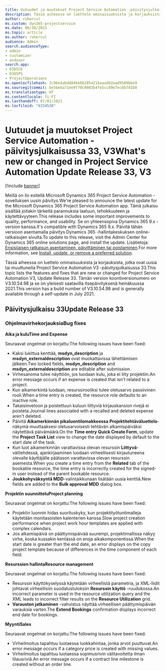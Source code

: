 ```yaml
---
title: Uutuudet ja muutokset Project Service Automation -päivitysjulkaisussa 33, V3
description: Tässä aiheessa on luettelo ominaisuuksista ja korjauksista, jotka ovat käytettävissä Project Service Automation -päivitysjulkaisussa 33, V3.
author: ruhercul
ms.custom: dyn365-projectservice
ms.date: 06/30/2021
ms.topic: article
ms.author: ruhercul
audience: Admin
search.audienceType:
- admin
- customizer
- enduser
search.app:
- D365CE
- D365PS
- ProjectOperations
ms.openlocfilehash: 2c96e4abd484bb66285421baaad82ead9589bbe9
ms.sourcegitcommit: be5beba71ee9770c0083b4fe5cc89e7ec6b741b8
ms.translationtype: HT
ms.contentlocale: fi-FI
ms.lasthandoff: 07/02/2021
ms.locfileid: "6334530"
---
```

# <a name="whats-new-or-changed-in-project-service-automation-update-release-33-v3"></a><span data-ttu-id="41302-103">Uutuudet ja muutokset Project Service Automation -päivitysjulkaisussa 33, V3</span><span class="sxs-lookup"><span data-stu-id="41302-103">What's new or changed in Project Service Automation Update Release 33, V3</span></span>

[!include [banner](../includes/psa-now-project-operations.md)]

<span data-ttu-id="41302-104">Meillä on ilo esitellä Microsoft Dynamics 365 Project Service Automation -sovelluksen uusin päivitys.</span><span class="sxs-lookup"><span data-stu-id="41302-104">We're pleased to announce the latest update for the Microsoft Dynamics 365 Project Service Automation app.</span></span> <span data-ttu-id="41302-105">Tämä julkaisu sisältää joitakin tärkeitä parannuksia laatuun, tehokkuuteen ja käytettävyyteen.</span><span class="sxs-lookup"><span data-stu-id="41302-105">This release includes some important improvements to quality, performance, and usability.</span></span> <span data-ttu-id="41302-106">Se on yhteensopiva Dynamics 365 9.x -version kanssa.</span><span class="sxs-lookup"><span data-stu-id="41302-106">It's compatible with Dynamics 365 9.x.</span></span> <span data-ttu-id="41302-107">Päivitä tähän versioon asentamalla päivitys Dynamics 365 -hallintakeskuksen online-ratkaisujen sivulta.</span><span class="sxs-lookup"><span data-stu-id="41302-107">To update to this release, visit the Admin Center for Dynamics 365 online solutions page, and install the update.</span></span> <span data-ttu-id="41302-108">Lisätietoja: [Ensisijaisen ratkaisun asentaminen, päivittäminen tai poistaminen](/power-platform/admin/install-remove-preferred-solution).</span><span class="sxs-lookup"><span data-stu-id="41302-108">For more information, see [Install, update, or remove a preferred solution](/power-platform/admin/install-remove-preferred-solution).</span></span>

<span data-ttu-id="41302-109">Tässä aiheessa on luettelo ominaisuuksista ja korjauksista, jotka ovat uusia tai muuttuneita Project Service Automation V3 -päivitysjulkaisussa 33.</span><span class="sxs-lookup"><span data-stu-id="41302-109">This topic lists the features and fixes that are new or changed for Project Service Automation V3, Update Release 33.</span></span> <span data-ttu-id="41302-110">Tämän version koontiversionumero on V3.10.54.98 ja se on yleisesti saatavilla itsepäivityksenä heinäkuussa 2021.</span><span class="sxs-lookup"><span data-stu-id="41302-110">This version has a build number of V3.10.54.98 and is generally available through a self-update in July 2021.</span></span>

## <a name="update-release-33"></a><span data-ttu-id="41302-111">Päivitysjulkaisu 33</span><span class="sxs-lookup"><span data-stu-id="41302-111">Update Release 33</span></span>

### <a name="bug-fixes"></a><span data-ttu-id="41302-112">Ohjelmavirhekorjauksia</span><span class="sxs-lookup"><span data-stu-id="41302-112">Bug fixes</span></span>

<span data-ttu-id="41302-113">**Aika ja kulu**</span><span class="sxs-lookup"><span data-stu-id="41302-113">**Time and Expense**</span></span>

<span data-ttu-id="41302-114">Seuraavat ongelmat on korjattu:</span><span class="sxs-lookup"><span data-stu-id="41302-114">The following issues have been fixed:</span></span>

- <span data-ttu-id="41302-115">Kaksi lukittua kenttää, **msdyn_description** ja **msdyn_externaldescription** ovat muokattavissa lähettämisen jälkeen.</span><span class="sxs-lookup"><span data-stu-id="41302-115">Two locked fields, **msdyn_description** and **msdyn_externaldescription** are editable after submission.</span></span>
- <span data-ttu-id="41302-116">Virhesanoma tulee näyttöön, jos luodaan kulu, joka ei liity projektiin.</span><span class="sxs-lookup"><span data-stu-id="41302-116">An error message occurs if an expense is created that isn't related to a project.</span></span>
- <span data-ttu-id="41302-117">Kun aikamerkintä luodaan, resurssirooliksi tulee oletusarvo passiivinen rooli.</span><span class="sxs-lookup"><span data-stu-id="41302-117">When a time entry is created, the resource role defaults to an inactive role.</span></span>
- <span data-ttu-id="41302-118">Takaisinvetoon ja poistettuun kuluun liittyviä kirjauskansion rivejä ei poisteta.</span><span class="sxs-lookup"><span data-stu-id="41302-118">Journal lines associated with a recalled and deleted expense aren't deleted.</span></span>
- <span data-ttu-id="41302-119">Päivitä **Aikamerkinnän pikaluontilomakkeessa** **Projektitehtäväluettelo**-näkymä muuttaaksesi oletusarvoisesti tehtävän alkamispäiväksi näytettävä päivämäärä.</span><span class="sxs-lookup"><span data-stu-id="41302-119">On the **Time entry Quick Create Form**, update the **Project Task List** view to change the date displayed by default to the start date of the task.</span></span>
- <span data-ttu-id="41302-120">Kun luot aikamerkinnän varattavissa olevan resurssin **Liittyvä**-välilehdessä, ajankirjaaminen luodaan virheellisesti kirjautuneena olevalle käyttäjälle päätason varattavissa olevan resurssin asemesta.</span><span class="sxs-lookup"><span data-stu-id="41302-120">When you create a time entry from the **Related** tab of the bookable resource, the time entry is incorrectly created for the signed-in user instead of the parent bookable resource.</span></span>
- <span data-ttu-id="41302-121">**Joukkohyväksyntä MDD**-valintaikkunaan lisätään uusia kenttiä.</span><span class="sxs-lookup"><span data-stu-id="41302-121">New fields are added to the **Bulk approval MDD** dialog box.</span></span>

<span data-ttu-id="41302-122">**Projektin suunnittelu**</span><span class="sxs-lookup"><span data-stu-id="41302-122">**Project planning**</span></span>

<span data-ttu-id="41302-123">Seuraavat ongelmat on korjattu:</span><span class="sxs-lookup"><span data-stu-id="41302-123">The following issues have been fixed:</span></span>
- <span data-ttu-id="41302-124">Projektin luonnin hidas suorituskyky, kun projektityötuntimalleja käytetään monitasoisten kalenterien kanssa.</span><span class="sxs-lookup"><span data-stu-id="41302-124">Slow project creation performance when project work hour templates are applied with complex calendars.</span></span>
- <span data-ttu-id="41302-125">Jos alkamispäivä on päättymispäivää suurempi, projektimallissa näkyy virhe, koska kussakin kentässä on eroja aikakomponentissa.</span><span class="sxs-lookup"><span data-stu-id="41302-125">When the start date is greater than the end date, an error displays on the copy project template because of differences in the time component of each field.</span></span>

<span data-ttu-id="41302-126">**Resurssien hallinta**</span><span class="sxs-lookup"><span data-stu-id="41302-126">**Resource management**</span></span>

<span data-ttu-id="41302-127">Seuraavat ongelmat on korjattu:</span><span class="sxs-lookup"><span data-stu-id="41302-127">The following issues have been fixed:</span></span>
- <span data-ttu-id="41302-128">Resurssin käyttökyselyssä käytetään virheellistä parametria, ja XML-liidit johtavat virheellisiin suodatustuloksiin **Resurssin käyttö** -ruudukossa.</span><span class="sxs-lookup"><span data-stu-id="41302-128">An incorrect parameter is used in the resource utilization query and the XML leads to incorrect filter results on the **Resource Utilization** grid.</span></span>
- <span data-ttu-id="41302-129">**Varausten jatkaminen** -vahvistus näyttää virheellisen päättymispäivän varauksia varten.</span><span class="sxs-lookup"><span data-stu-id="41302-129">The **Extend Bookings** confirmation displays incorrect end date for bookings.</span></span>

<span data-ttu-id="41302-130">**Myynti**</span><span class="sxs-lookup"><span data-stu-id="41302-130">**Sales**</span></span>

<span data-ttu-id="41302-131">Seuraavat ongelmat on korjattu:</span><span class="sxs-lookup"><span data-stu-id="41302-131">The following issues have been fixed:</span></span>
- <span data-ttu-id="41302-132">Virheilmoitus tapahtuu luotaessa luokkahintaa, jonka arvot puuttuvat.</span><span class="sxs-lookup"><span data-stu-id="41302-132">An error message occurs if a category price is created with missing values.</span></span>
- <span data-ttu-id="41302-133">Virheilmoitus tapahtuu luotaessa sopimusrivin välitavoitetta ilman tilausriviä.</span><span class="sxs-lookup"><span data-stu-id="41302-133">An error message occurs if a contract line milestone is created without an order line.</span></span>
